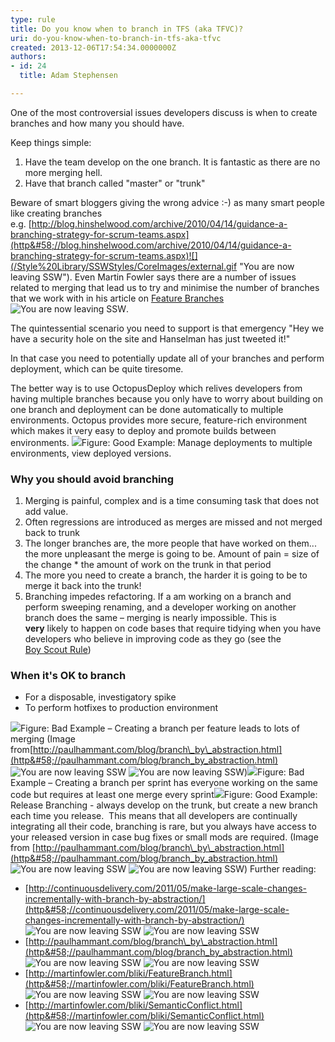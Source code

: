 ```yaml
---
type: rule
title: Do you know when to branch in TFS (aka TFVC)?
uri: do-you-know-when-to-branch-in-tfs-aka-tfvc
created: 2013-12-06T17:54:34.0000000Z
authors:
- id: 24
  title: Adam Stephensen

---
```


 
One of the most controversial issues developers discuss is when to create branches and how many you should have.

Keep things simple:

1. Have the team develop on the one branch. It is fantastic as there are no more merging hell.
2. Have that branch called "master" or "trunk"


Beware of smart bloggers giving the wrong advice :-) as many smart people like creating branches e.g. [http://blog.hinshelwood.com/archive/2010/04/14/guidance-a-branching-strategy-for-scrum-teams.aspx](http&#58;//blog.hinshelwood.com/archive/2010/04/14/guidance-a-branching-strategy-for-scrum-teams.aspx)![](/Style%20Library/SSWStyles/CoreImages/external.gif "You are now leaving SSW"). Even Martin Fowler says there are a number of issues related to merging that lead us to try and minimise the number of branches that we work with in his article on     [Feature Branches](http&#58;//martinfowler.com/bliki/FeatureBranch.html)![](/Style%20Library/SSWStyles/CoreImages/external.gif "You are now leaving SSW").

The quintessential scenario you need to support is that emergency "Hey we have a security hole on the site and Hanselman has just tweeted it!"

In that case you need to potentially update all of your branches and perform deployment, which can be quite tiresome.

The better way is to use OctopusDeploy which relives developers from having multiple branches because you only have to worry about building on one branch and deployment can be done automatically to multiple environments. Octopus provides more secure, feature-rich environment which makes it very easy to deploy and promote builds between environments.
![](/TFS/RulesToBetterBranchingAndBuilds/SiteAssets/Pages/when-to-branch/2014-10-11_18-54-00.png)Figure: Good Example: Manage deployments to multiple environments, view deployed versions. 
### Why you should avoid branching

1. Merging is painful, complex and is a time consuming task that does not add value.
2. Often regressions are introduced as merges are missed and not merged back to trunk
3. The longer branches are, the more people that have worked on them... the more unpleasant the merge is going to be.
 Amount of pain = size of the change \* the amount of work on the trunk in that period
4. The more you need to create a branch, the harder it is going to be to merge it back into the trunk!
5. Branching impedes refactoring.
 If a am working on a branch and perform sweeping renaming, and a developer working on another branch does the same – merging is nearly impossible.
 This is <br>      **very** likely to happen on code bases that require tidying when you have developers who believe in improving code as they go (see the <br>      [Boy Scout Rule](http&#58;//www.ssw.com.au/ssw/standards/Rules/RulestoBetterCode.aspx#BoyscoutRule))


### When it's OK to branch

- For a disposable, investigatory spike
- To perform hotfixes to production environment

![](/TFS/RulesToBetterBranchingAndBuilds/PublishingImages/branch-bad.jpg)Figure: Bad Example – Creating a branch per feature leads to lots of merging (Image from[http://paulhammant.com/blog/branch\_by\_abstraction.html](http&#58;//paulhammant.com/blog/branch_by_abstraction.html) ![](/Style%20Library/SSWStyles/CoreImages/external.gif "You are now leaving SSW") ![](/Style%20Library/SSWStyles/CoreImages/external.gif "You are now leaving SSW"))![](/TFS/RulesToBetterBranchingAndBuilds/PublishingImages/branch-bad-2.jpg)Figure: Bad Example – Creating a branch per sprint has everyone working on the same code but requires at least one merge every sprint![](/TFS/RulesToBetterBranchingAndBuilds/PublishingImages/branch-good.jpg)Figure: Good Example: Release Branching - always develop on the trunk, but create a new branch each time you release. 
This means th​at all developers are continually integrating all their code, branching is rare, but you always have access to your released version in case bug fixes or small mods are required.
(Image from [http://paulhammant.com/blog/branch\_by\_abstraction.html](http&#58;//paulhammant.com/blog/branch_by_abstraction.html) ![](/Style%20Library/SSWStyles/CoreImages/external.gif "You are now leaving SSW") ![](/Style%20Library/SSWStyles/CoreImages/external.gif "You are now leaving SSW"))
Further reading:

- [http://continuousdelivery.com/2011/05/make-large-scale-changes-incrementally-with-branch-by-abstraction/](http&#58;//continuousdelivery.com/2011/05/make-large-scale-changes-incrementally-with-branch-by-abstraction/) ![](/Style%20Library/SSWStyles/CoreImages/external.gif "You are now leaving SSW") ![](/Style%20Library/SSWStyles/CoreImages/external.gif "You are now leaving SSW")
- [http://paulhammant.com/blog/branch\_by\_abstraction.html](http&#58;//paulhammant.com/blog/branch_by_abstraction.html) ![](/Style%20Library/SSWStyles/CoreImages/external.gif "You are now leaving SSW") ![](/Style%20Library/SSWStyles/CoreImages/external.gif "You are now leaving SSW")
- [http://martinfowler.com/bliki/FeatureBranch.html](http&#58;//martinfowler.com/bliki/FeatureBranch.html) ![](/Style%20Library/SSWStyles/CoreImages/external.gif "You are now leaving SSW") ![](/Style%20Library/SSWStyles/CoreImages/external.gif "You are now leaving SSW")
- [http://martinfowler.com/bliki/SemanticConflict.html](http&#58;//martinfowler.com/bliki/SemanticConflict.html) ![](/Style%20Library/SSWStyles/CoreImages/external.gif "You are now leaving SSW") ![](/Style%20Library/SSWStyles/CoreImages/external.gif "You are now leaving SSW")


